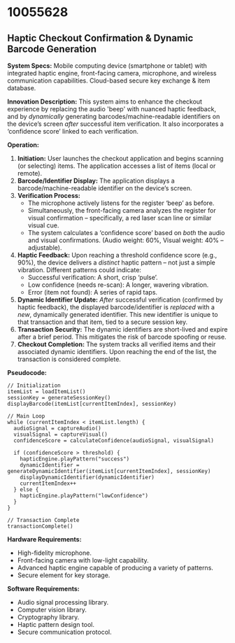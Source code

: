# 10055628

## Haptic Checkout Confirmation & Dynamic Barcode Generation

**System Specs:** Mobile computing device (smartphone or tablet) with integrated haptic engine, front-facing camera, microphone, and wireless communication capabilities. Cloud-based secure key exchange & item database.

**Innovation Description:** This system aims to enhance the checkout experience by replacing the audio 'beep' with nuanced haptic feedback, and by *dynamically* generating barcodes/machine-readable identifiers on the device’s screen *after* successful item verification. It also incorporates a ‘confidence score’ linked to each verification.

**Operation:**

1.  **Initiation:** User launches the checkout application and begins scanning (or selecting) items. The application accesses a list of items (local or remote).
2.  **Barcode/Identifier Display:** The application displays a barcode/machine-readable identifier on the device’s screen.
3.  **Verification Process:** 
    *   The microphone actively listens for the register ‘beep’ as before.  
    *   Simultaneously, the front-facing camera analyzes the register for visual confirmation – specifically, a red laser scan line or similar visual cue.  
    *   The system calculates a ‘confidence score’ based on *both* the audio and visual confirmations. (Audio weight: 60%, Visual weight: 40% – adjustable).
4.  **Haptic Feedback:** Upon reaching a threshold confidence score (e.g., 90%), the device delivers a *distinct* haptic pattern – not just a simple vibration. Different patterns could indicate:
    *   Successful verification: A short, crisp ‘pulse’.
    *   Low confidence (needs re-scan): A longer, wavering vibration.
    *   Error (item not found): A series of rapid taps.
5.  **Dynamic Identifier Update:** *After* successful verification (confirmed by haptic feedback), the displayed barcode/identifier is *replaced* with a *new*, dynamically generated identifier. This new identifier is unique to that transaction and that item, tied to a secure session key.
6.  **Transaction Security:** The dynamic identifiers are short-lived and expire after a brief period. This mitigates the risk of barcode spoofing or reuse.
7.  **Checkout Completion:** The system tracks all verified items and their associated dynamic identifiers.  Upon reaching the end of the list, the transaction is considered complete.

**Pseudocode:**

```
// Initialization
itemList = loadItemList()
sessionKey = generateSessionKey()
displayBarcode(itemList[currentItemIndex], sessionKey)

// Main Loop
while (currentItemIndex < itemList.length) {
  audioSignal = captureAudio()
  visualSignal = captureVisual()
  confidenceScore = calculateConfidence(audioSignal, visualSignal)

  if (confidenceScore > threshold) {
    hapticEngine.playPattern("success")
    dynamicIdentifier = generateDynamicIdentifier(itemList[currentItemIndex], sessionKey)
    displayDynamicIdentifier(dynamicIdentifier)
    currentItemIndex++
  } else {
    hapticEngine.playPattern("lowConfidence")
  }
}

// Transaction Complete
transactionComplete()
```

**Hardware Requirements:**

*   High-fidelity microphone.
*   Front-facing camera with low-light capability.
*   Advanced haptic engine capable of producing a variety of patterns.
*   Secure element for key storage.

**Software Requirements:**

*   Audio signal processing library.
*   Computer vision library.
*   Cryptography library.
*   Haptic pattern design tool.
*   Secure communication protocol.